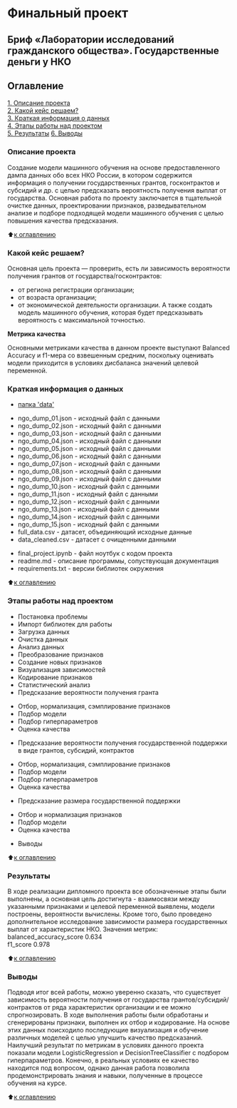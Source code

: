 # Финальный проект
## Бриф «Лаборатории исследований гражданского общества». Государственные деньги у НКО

## Оглавление  
[1. Описание проекта]()  
[2. Какой кейс решаем?]()  
[3. Краткая информация о данных]()  
[4. Этапы работы над проектом]()  
[5. Результаты]() 
[6. Выводы]()

### Описание проекта    

Создание модели машинного обучения на основе предоставленного дампа данных обо всех НКО России, в котором содержится информация о получении государственных грантов, госконтрактов и субсидий и др. с целью предсказать вероятность получения выплат от государства.
Основная работа по проекту заключается в тщательной очистке данных, проектировании признаков, разведывательном анализе и подборе подходящей модели машинного обучения с целью повышения качества предсказания.

:arrow_up:[к оглавлению]()


### Какой кейс решаем?  

Основная цель проекта — проверить, есть ли зависимость вероятности получения грантов от государства/госконтрактов:
* от региона регистрации организации;
* от возраста организации;
* от экономической деятельности организации.
А также создать модель машинного обучения, которая будет предсказывать вероятность с максимальной точностью.


**Метрика качества**   

Основными метриками качества в данном проекте выступают Balanced Accuracy и f1-мера со взвешенным средним, поскольку оценивать модели приходится в условиях дисбаланса значений целевой переменной.  



### Краткая информация о данных

- [папка 'data']()
* ngo_dump_01.json - исходный файл с данными
* ngo_dump_02.json - исходный файл с данными
* ngo_dump_03.json - исходный файл с данными
* ngo_dump_04.json - исходный файл с данными
* ngo_dump_05.json - исходный файл с данными
* ngo_dump_06.json - исходный файл с данными
* ngo_dump_07.json - исходный файл с данными
* ngo_dump_08.json - исходный файл с данными
* ngo_dump_09.json - исходный файл с данными
* ngo_dump_10.json - исходный файл с данными
* ngo_dump_11.json - исходный файл с данными
* ngo_dump_12.json - исходный файл с данными
* ngo_dump_13.json - исходный файл с данными
* ngo_dump_14.json - исходный файл с данными
* ngo_dump_15.json - исходный файл с данными
* full_data.csv - датасет, объединяющий исходные данные
* data_cleaned.csv - датасет с очищенными данными
- final_project.ipynb - файл ноутбук с кодом проекта
- readme.md - описание программы, сопуствующая документация
- requirements.txt - версии библиотек окружения

  
:arrow_up:[к оглавлению]()


### Этапы работы над проектом  

* Постановка проблемы
* Импорт библиотек для работы
* Загрузка данных
* Очистка данных
* Анализ данных
* Преобразование признаков
* Создание новых признаков
* Визуализация зависимостей
* Кодирование признаков
* Статистический анализ
* Предсказание вероятности получения гранта
- Отбор, нормализация, сэмплирование признаков
- Подбор модели
- Подбор гиперпараметров
- Оценка качества
* Предсказание вероятности получения государственной поддержки в виде грантов, субсидий, контрактов
- Отбор, нормализация, сэмплирование признаков
- Подбор модели
- Подбор гиперпараметров
- Оценка качества
* Предсказание размера государственной поддержки
- Отбор и нормализация признаков
- Подбор модели
- Оценка качества
* Выводы


:arrow_up:[к оглавлению]()


### Результаты  

В ходе реализации дипломного проекта все обозначенные этапы были выполнены, а основная цель достигнута - взаимосвязи между указанными признаками и целевой переменной выявлены, модели построены, вероятности вычислены. Кроме того, было проведено дополнительное исследование зависимости размера государственных выплат от характеристик НКО.
Значения метрик:
balanced_accuracy_score 0.634	
f1_score 0.978

:arrow_up:[к оглавлению]()


### Выводы 

Подводя итог всей работы, можно уверенно сказать, что существует зависимость вероятности получения от государства грантов/субсидий/контрактов от ряда характеристик организации и ее можно спрогнозировать.
В ходе выполнения работы были обработаны и сгенерированы признаки, выполнен их отбор и кодирование. На основе этих данных поисходило последующие визуализация и обучение различных моделей с целью улучшить качество предсказаний.
Наилучший результат по метрикам в условиях данного проекта показали модели LogisticRegression и DecisionTreeClassifier с подбором гиперпараметров. Конечно, в реальных условиях ее качество находится под вопросом, однако данная работа позволила продемонстрировать знания и навыки, полученные в процессе обучения на курсе.

:arrow_up:[к оглавлению]()